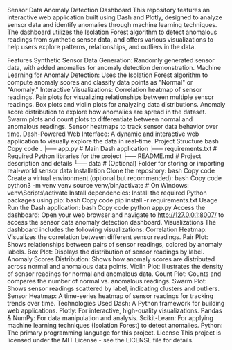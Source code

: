 Sensor Data Anomaly Detection Dashboard
This repository features an interactive web application built using Dash and Plotly, designed to analyze sensor data and identify anomalies through machine learning techniques. The dashboard utilizes the Isolation Forest algorithm to detect anomalous readings from synthetic sensor data, and offers various visualizations to help users explore patterns, relationships, and outliers in the data.

Features
Synthetic Sensor Data Generation: Randomly generated sensor data, with added anomalies for anomaly detection demonstration.
Machine Learning for Anomaly Detection: Uses the Isolation Forest algorithm to compute anomaly scores and classify data points as "Normal" or "Anomaly."
Interactive Visualizations:
Correlation heatmap of sensor readings.
Pair plots for visualizing relationships between multiple sensor readings.
Box plots and violin plots for analyzing data distributions.
Anomaly score distribution to explore how anomalies are spread in the dataset.
Swarm plots and count plots to differentiate between normal and anomalous readings.
Sensor heatmaps to track sensor data behavior over time.
Dash-Powered Web Interface: A dynamic and interactive web application to visually explore the data in real-time.
Project Structure
bash
Copy code
.
├── app.py                 # Main Dash application
├── requirements.txt       # Required Python libraries for the project
├── README.md              # Project description and details
└── data                   # (Optional) Folder for storing or importing real-world sensor data
Installation
Clone the repository:
bash
Copy code
Create a virtual environment (optional but recommended):
bash
Copy code
python3 -m venv venv
source venv/bin/activate   # On Windows: venv\Scripts\activate
Install dependencies: Install the required Python packages using pip:
bash
Copy code
pip install -r requirements.txt
Usage
Run the Dash application:
bash
Copy code
python app.py
Access the dashboard: Open your web browser and navigate to http://127.0.0.1:8007/ to access the sensor data anomaly detection dashboard.
Visualizations
The dashboard includes the following visualizations:
Correlation Heatmap: Visualizes the correlation between different sensor readings.
Pair Plot: Shows relationships between pairs of sensor readings, colored by anomaly labels.
Box Plot: Displays the distribution of sensor readings by label.
Anomaly Scores Distribution: Shows how anomaly scores are distributed across normal and anomalous data points.
Violin Plot: Illustrates the density of sensor readings for normal and anomalous data.
Count Plot: Counts and compares the number of normal vs. anomalous readings.
Swarm Plot: Shows sensor readings scattered by label, indicating clusters and outliers.
Sensor Heatmap: A time-series heatmap of sensor readings for tracking trends over time.
Technologies Used
Dash: A Python framework for building web applications.
Plotly: For interactive, high-quality visualizations.
Pandas & NumPy: For data manipulation and analysis.
Scikit-Learn: For applying machine learning techniques (Isolation Forest) to detect anomalies.
Python: The primary programming language for this project.
License
This project is licensed under the MIT License - see the LICENSE file for details.

